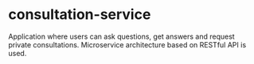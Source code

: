 # consultation-service
Application where users can ask questions, get answers and request private consultations.
Microservice architecture based on RESTful API is used.
